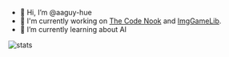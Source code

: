 - 👋 Hi, I’m @aaguy-hue
- 🔭 I'm currently working on [The Code Nook](https://www.thecodenook.org) and [ImgGameLib](https://github.com/aaguy-hue/ImgGameLib).
- 🌱 I’m currently learning about AI

![stats](https://github-readme-stats.vercel.app/api/top-langs/?username=shuban-789)
